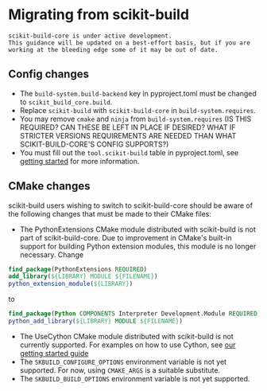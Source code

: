 # Migrating from scikit-build

```{warning}
scikit-build-core is under active development.
This guidance will be updated on a best-effort basis, but if you are working at the bleeding edge some of it may be out of date.
```

## Config changes

- The `build-system.build-backend` key in pyproject.toml must be changed to
  `scikit_build_core.build`.
- Replace `scikit-build` with `scikit-build-core` in `build-system.requires`.
- You may remove `cmake` and `ninja` from `build-system.requires` (IS THIS
  REQUIRED? CAN THESE BE LEFT IN PLACE IF DESIRED? WHAT IF STRICTER VERSIONS
  REQUIREMENTS ARE NEEDED THAN WHAT SCIKIT-BUILD-CORE'S CONFIG SUPPORTS?)
- You must fill out the `tool.scikit-build` table in pyproject.toml, see
  [getting started](./getting_started.md) for more information.

## CMake changes

scikit-build users wishing to switch to scikit-build-core should be aware of the
following changes that must be made to their CMake files:

- The PythonExtensions CMake module distributed with scikit-build is not part of
  scikit-build-core. Due to improvement in CMake's built-in support for building
  Python extension modules, this module is no longer necessary. Change

```cmake
find_package(PythonExtensions REQUIRED)
add_library(${LIBRARY} MODULE ${FILENAME})
python_extension_module(${LIBRARY})
```

to

```cmake
find_package(Python COMPONENTS Interpreter Development.Module REQUIRED)
python_add_library(${LIBRARY} MODULE ${FILENAME})
```

- The UseCython CMake module distributed with scikit-build is not currently
  supported. For examples on how to use Cython, see
  [our getting started guide](./getting_started.md)
- The `SKBUILD_CONFIGURE_OPTIONS` environment variable is not yet supported. For
  now, using `CMAKE_ARGS` is a suitable substitute.
- The `SKBUILD_BUILD_OPTIONS` environment variable is not yet supported.
